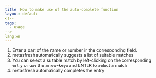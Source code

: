```yaml
---
title: How to make use of the auto-complete function
layout: default
<!--
tags:
  - Usage
-->
lang:en
---
```


1. Enter a part of the name or number in the corresponding field.
1. metasfresh automatically suggests a list of suitable matches
1. You can select a suitable match by left-clicking on the corresponding entry or use the arrow-keys and ENTER to select a match
1. metasfresh automatically completes the entry
